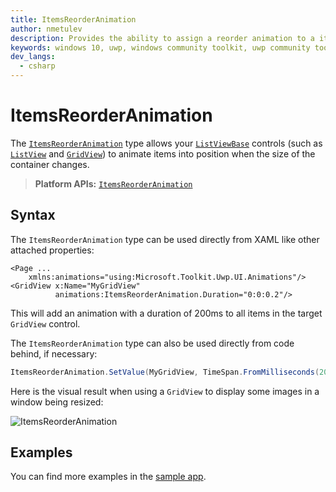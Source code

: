 ```yaml
---
title: ItemsReorderAnimation
author: nmetulev
description: Provides the ability to assign a reorder animation to a items in any ListViewBase container.
keywords: windows 10, uwp, windows community toolkit, uwp community toolkit, uwp toolkit, ItemsReorderAnimation
dev_langs:
  - csharp
---
```


# ItemsReorderAnimation

The [`ItemsReorderAnimation`](/dotnet/api/microsoft.toolkit.uwp.ui.animations.ItemsReorderAnimation) type allows your [`ListViewBase`](/uwp/api/windows.ui.xaml.controls.listviewbase) controls (such as [`ListView`](/uwp/api/windows.ui.xaml.controls.ListView) and [`GridView`](/uwp/api/windows.ui.xaml.controls.GridView)) to animate items into position when the size of the container changes.

> **Platform APIs:** [`ItemsReorderAnimation`](/dotnet/api/microsoft.toolkit.uwp.ui.animations.ItemsReorderAnimation)

## Syntax

The `ItemsReorderAnimation` type can be used directly from XAML like other attached properties:

```xaml
<Page ...
    xmlns:animations="using:Microsoft.Toolkit.Uwp.UI.Animations"/>
<GridView x:Name="MyGridView"
          animations:ItemsReorderAnimation.Duration="0:0:0.2"/>
```

This will add an animation with a duration of 200ms to all items in the target `GridView` control.

The `ItemsReorderAnimation` type can also be used directly from code behind, if necessary:

```csharp
ItemsReorderAnimation.SetValue(MyGridView, TimeSpan.FromMilliseconds(200));
```

Here is the visual result when using a `GridView` to display some images in a window being resized:

![ItemsReorderAnimation](../resources/images/Animations/ReorderGridAnimation/Sample-Output.gif)

## Examples

You can find more examples in the [sample app](https://github.com/windows-toolkit/WindowsCommunityToolkit/tree/rel/7.0.0/Microsoft.Toolkit.Uwp.SampleApp).
